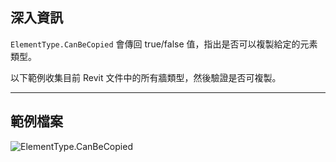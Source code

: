 ## 深入資訊
`ElementType.CanBeCopied` 會傳回 true/false 值，指出是否可以複製給定的元素類型。

以下範例收集目前 Revit 文件中的所有牆類型，然後驗證是否可複製。
___
## 範例檔案

![ElementType.CanBeCopied](./Revit.Elements.ElementType.CanBeCopied_img.jpg)
